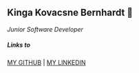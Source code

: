 ## Kinga Kovacsne Bernhardt  :raising_hand:
*Junior Software Developer*<br>

##### Links to<br>

[MY GITHUB](https://github.com/KingaBernhardt)  |  [MY 
LINKEDIN](https://www.linkedin.com/in/kinga-kovacsne-bernhardt-4987a9136)<br>


